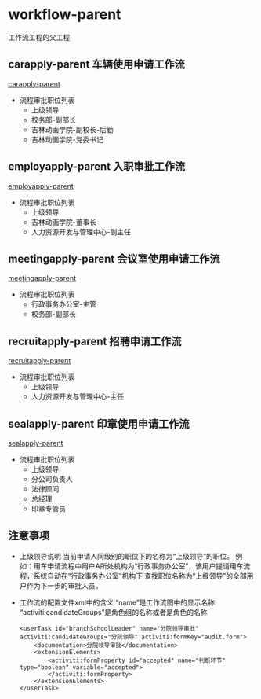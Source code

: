 # workflow-parent
  工作流工程的父工程
## carapply-parent 车辆使用申请工作流
  [carapply-parent](oa-parent/workflow-parent/carapply-parent/README.md)
  * 流程审批职位列表
    * 上级领导
    * 校务部-副部长
    * 吉林动画学院-副校长-后勤
    * 吉林动画学院-党委书记

## employapply-parent 入职审批工作流
  [employapply-parent](oa-parent/workflow-parent/employapply-parent/README.md)
  * 流程审批职位列表
    * 上级领导
    * 吉林动画学院-董事长
    * 人力资源开发与管理中心-副主任

## meetingapply-parent 会议室使用申请工作流
  [meetingapply-parent](oa-parent/workflow-parent/meetingapply-parent/README.md)
  * 流程审批职位列表
    * 行政事务办公室-主管
    * 校务部-副部长

## recruitapply-parent 招聘申请工作流
  [recruitapply-parent](oa-parent/workflow-parent/recruitapply-parent/README.md)
  * 流程审批职位列表
    * 上级领导
    * 人力资源开发与管理中心-主任

## sealapply-parent 印章使用申请工作流
  [sealapply-parent](oa-parent/workflow-parent/sealapply-parent/README.md)
  * 流程审批职位列表
    * 上级领导
    * 分公司负责人
    * 法律顾问
    * 总经理
    * 印章专管员

## 注意事项
  * 上级领导说明
  当前申请人同级别的职位下的名称为“上级领导”的职位。
  例如：用车申请流程中用户A所处机构为“行政事务办公室”，该用户提请用车流程，系统自动在“行政事务办公室”机构下
  查找职位名称为“上级领导”的全部用户作为下一步的审批人员。
  * 工作流的配置文件xml中的含义
  “name”是工作流图中的显示名称
  “activiti:candidateGroups”是角色组的名称或者是角色的名称

        <userTask id="branchSchoolLeader" name="分院领导审批" activiti:candidateGroups="分院领导" activiti:formKey="audit.form">
            <documentation>分院领导审批</documentation>
            <extensionElements>
                <activiti:formProperty id="accepted" name="判断环节" type="boolean" variable="accepted">
                </activiti:formProperty>
            </extensionElements>
        </userTask>

